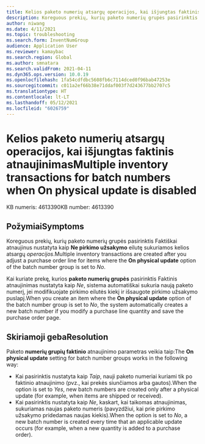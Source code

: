 ```yaml
---
title: Kelios paketo numerių atsargų operacijos, kai išjungtas faktinis atnaujinimas
description: Koreguous prekių, kurių paketo numerių grupės pasirinktis Faktiškai atnaujinus nustatyta kaip Ne, pirkimo užsakymo eilutę sukuriamos kelios atsargų operacijos.
author: niwang
ms.date: 4/11/2021
ms.topic: troubleshooting
ms.search.form: InventNumGroup
audience: Application User
ms.reviewer: kamaybac
ms.search.region: Global
ms.author: smnatara
ms.search.validFrom: 2021-04-11
ms.dyn365.ops.version: 10.0.19
ms.openlocfilehash: 1fa54cdfdbc5608fb6c7114dced0f96bab47253e
ms.sourcegitcommit: c011a2ef66b38e71ddaf003f7d243677bb2707c5
ms.translationtype: HT
ms.contentlocale: lt-LT
ms.lasthandoff: 05/12/2021
ms.locfileid: "6026759"
---
```

# <a name="multiple-inventory-transactions-for-batch-numbers-when-on-physical-update-is-disabled"></a><span data-ttu-id="634d7-103">Kelios paketo numerių atsargų operacijos, kai išjungtas faktinis atnaujinimas</span><span class="sxs-lookup"><span data-stu-id="634d7-103">Multiple inventory transactions for batch numbers when On physical update is disabled</span></span>

<span data-ttu-id="634d7-104">KB numeris: 4613390</span><span class="sxs-lookup"><span data-stu-id="634d7-104">KB number: 4613390</span></span>

## <a name="symptoms"></a><span data-ttu-id="634d7-105">Požymiai</span><span class="sxs-lookup"><span data-stu-id="634d7-105">Symptoms</span></span>

<span data-ttu-id="634d7-106">Koreguous prekių, kurių paketo numerių grupės pasirinktis Faktiškai atnaujinus nustatyta kaip **Ne pirkimo užsakymo** eilutę sukuriamos kelios atsargų *operacijos*.</span><span class="sxs-lookup"><span data-stu-id="634d7-106">Multiple inventory transactions are created after you adjust a purchase order line for items where the **On physical update** option of the batch number group is set to *No*.</span></span>

<span data-ttu-id="634d7-107">Kai kuriate prekę, kurios **paketo numerių grupės** pasirinktis Faktinis atnaujinimas nustatyta kaip *Ne*, sistema automatiškai sukuria naują paketo numerį, jei modifikuojate pirkimo eilutės kiekį ir išsaugote pirkimo užsakymo puslapį.</span><span class="sxs-lookup"><span data-stu-id="634d7-107">When you create an item where the **On physical update** option of the batch number group is set to *No*, the system automatically creates a new batch number if you modify a purchase line quantity and save the purchase order page.</span></span>

## <a name="resolution"></a><span data-ttu-id="634d7-108">Skiriamoji geba</span><span class="sxs-lookup"><span data-stu-id="634d7-108">Resolution</span></span>

<span data-ttu-id="634d7-109">Paketo **numerių grupių faktinio** atnaujinimo parametras veikia taip:</span><span class="sxs-lookup"><span data-stu-id="634d7-109">The **On physical update** setting for batch number groups works in the following way:</span></span>

- <span data-ttu-id="634d7-110">Kai pasirinktis nustatyta kaip *Taip*, nauji paketo numeriai kuriami tik po faktinio atnaujinimo (pvz., kai prekės siunčiamos arba gautos).</span><span class="sxs-lookup"><span data-stu-id="634d7-110">When the option is set to *Yes*, new batch numbers are created only after a physical update (for example, when items are shipped or received).</span></span>
- <span data-ttu-id="634d7-111">Kai pasirinktis nustatyta kaip *Ne*, kaskart, kai taikomas atnaujinimas, sukuriamas naujas paketo numeris (pavyzdžiui, kai prie pirkimo užsakymo pridedamas naujas kiekis).</span><span class="sxs-lookup"><span data-stu-id="634d7-111">When the option is set to *No*, a new batch number is created every time that an applicable update occurs (for example, when a new quantity is added to a purchase order).</span></span>
